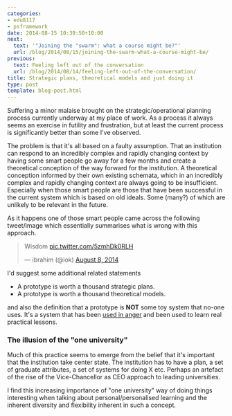 ```yaml
---
categories:
- edu8117
- psframework
date: 2014-08-15 10:39:50+10:00
next:
  text: '"Joining the "swarm": what a course might be?"'
  url: /blog/2014/08/15/joining-the-swarm-what-a-course-might-be/
previous:
  text: Feeling left out of the conversation
  url: /blog/2014/08/14/feeling-left-out-of-the-conversation/
title: Strategic plans, theoretical models and just doing it
type: post
template: blog-post.html
---
```

Suffering a minor malaise brought on the strategic/operational planning process currently underway at my place of work. As a process it always seems an exercise in futility and frustration, but at least the current process is significantly better than some I've observed.

The problem is that it's all based on a faulty assumption. That an institution can respond to an incredibly complex and rapidly changing context by having some smart people go away for a few months and create a theoretical conception of the way forward for the institution. A theoretical conception informed by their own existing schemata, which in an incredibly complex and rapidly changing context are always going to be insufficient. Especially when those smart people are those that have been successful in the current system which is based on old ideals. Some (many?) of which are unlikely to be relevant in the future.

As it happens one of those smart people came across the following tweet/image which essentially summarises what is wrong with this approach.

<blockquote class="twitter-tweet" lang="en"><p>Wisdom <a href="http://t.co/5zmhDk0RLH">pic.twitter.com/5zmhDk0RLH</a></p>— ibrahim (@iok) <a href="https://twitter.com/iok/statuses/497749033918558209">August 8, 2014</a></blockquote>

I'd suggest some additional related statements

- A prototype is worth a thousand strategic plans.
- A prototype is worth a thousand theoretical models.

and also the definition that a prototype is **NOT** some toy system that no-one uses. It's a system that has been [used in anger](http://www.urbandictionary.com/define.php?term=Anger&defid=597320) and been used to learn real practical lessons.

### The illusion of the "one university"

Much of this practice seems to emerge from the belief that it's important that the institution take center state. The institution has to have a plan, a set of graduate attributes, a set of systems for doing X etc. Perhaps an artefact of the rise of the Vice-Chancellor as CEO approach to leading universities.

I find this increasing importance of "one university" way of doing things interesting when talking about personal/personalised learning and the inherent diversity and flexibility inherent in such a concept.